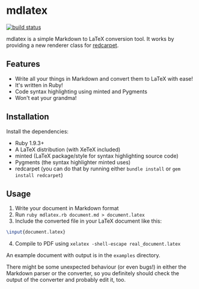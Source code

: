 # mdlatex

[![build status](http://ci.rrerr.net/projects/1/status.png?ref=master)](http://ci.rrerr.net/projects/1?ref=master)

mdlatex is a simple Markdown to LaTeX conversion tool.  It works by providing
a new renderer class for [redcarpet](https://github.com/vmg/redcarpet).

## Features

* Write all your things in Markdown and convert them to LaTeX with ease!
* It's written in Ruby!
* Code syntax highlighting using minted and Pygments
* Won't eat your grandma!

## Installation

Install the dependencies:

* Ruby 1.9.3+
* A LaTeX distribution (with XeTeX included)
* minted (LaTeX package/style for syntax highlighting source code)
* Pygments (the syntax highlighter minted uses)
* redcarpet (you can do that by running either `bundle install` or
`gem install redcarpet`)

## Usage

1. Write your document in Markdown format
2. Run `ruby mdlatex.rb document.md > document.latex`
3. Include the converted file in your LaTeX document like this:

``` latex
\input{document.latex}
```

4. Compile to PDF using `xelatex -shell-escape real_document.latex`

An example document with output is in the `examples` directory.

There might be some unexpected behaviour (or even bugs!) in either the
Markdown parser or the converter, so you definitely should check the output of
the converter and probably edit it, too.
